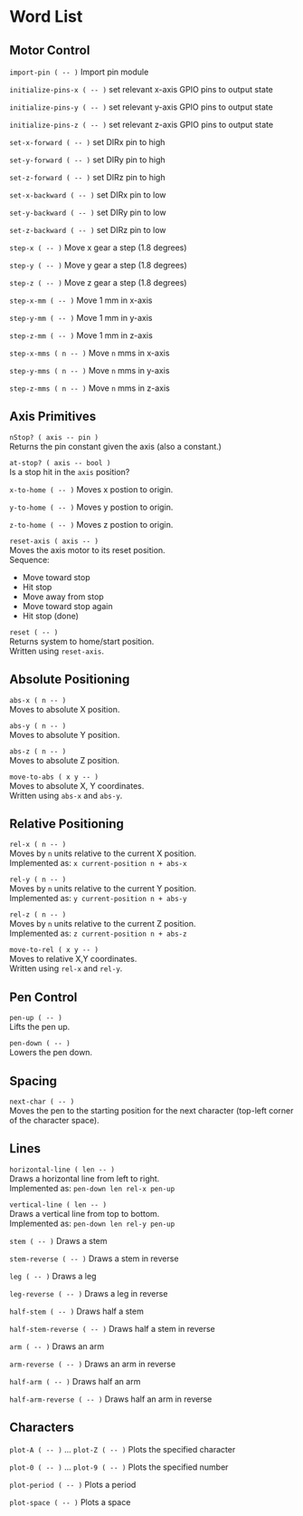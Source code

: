 # Word List

## Motor Control
`import-pin ( -- )`
Import pin module

`initialize-pins-x ( -- )`
set relevant x-axis GPIO pins to output state

`initialize-pins-y ( -- )`
set relevant y-axis GPIO pins to output state

`initialize-pins-z ( -- )`
set relevant z-axis GPIO pins to output state

`set-x-forward ( -- )`
set DIRx pin to high

`set-y-forward ( -- )`
set DIRy pin to high

`set-z-forward ( -- )`
set DIRz pin to high

`set-x-backward ( -- )`
set DIRx pin to low

`set-y-backward ( -- )`
set DIRy pin to low

`set-z-backward ( -- )`
set DIRz pin to low

`step-x ( -- )`
Move x gear a step (1.8 degrees)

`step-y ( -- )`
Move y gear a step (1.8 degrees)

`step-z ( -- )`
Move z gear a step (1.8 degrees)

`step-x-mm ( -- )`
Move 1 mm in x-axis 

`step-y-mm ( -- )`
Move 1 mm in y-axis

`step-z-mm ( -- )`
Move 1 mm in z-axis 

`step-x-mms ( n -- )`
Move `n` mms in x-axis

`step-y-mms ( n -- )`
Move `n` mms in y-axis

`step-z-mms ( n -- )`
Move `n` mms in z-axis

## Axis Primitives

`nStop? ( axis -- pin )`  
Returns the pin constant given the axis (also a constant.)

`at-stop? ( axis -- bool )`  
Is a stop hit in the `axis` position?

<!-- `current-pos ( axis -- n )`  <!--! Currently not in use
Returns the current position of the given `axis`. -->

`x-to-home ( -- )`
Moves x postion to origin.

`y-to-home ( -- )`
Moves y postion to origin.

`z-to-home ( -- )`
Moves z postion to origin.

`reset-axis ( axis -- )`  
Moves the axis motor to its reset position.  
Sequence:  
- Move toward stop  
- Hit stop  
- Move away from stop  
- Move toward stop again  
- Hit stop (done)

`reset ( -- )`  
Returns system to home/start position.  
Written using `reset-axis`.

## Absolute Positioning

`abs-x ( n -- )`  
Moves to absolute X position.

`abs-y ( n -- )`  
Moves to absolute Y position.

`abs-z ( n -- )`  
Moves to absolute Z position.

`move-to-abs ( x y -- )`  
Moves to absolute X, Y coordinates.  
Written using `abs-x` and `abs-y`.

## Relative Positioning

`rel-x ( n -- )`  
Moves by `n` units relative to the current X position.  
Implemented as: `x current-position n + abs-x`

`rel-y ( n -- )`  
Moves by `n` units relative to the current Y position.  
Implemented as: `y current-position n + abs-y`

`rel-z ( n -- )`  
Moves by `n` units relative to the current Z position.  
Implemented as: `z current-position n + abs-z`

`move-to-rel ( x y -- )`  
Moves to relative X,Y coordinates.  
Written using `rel-x` and `rel-y`.

## Pen Control

`pen-up ( -- )`  
Lifts the pen up.

`pen-down ( -- )`  
Lowers the pen down.

## Spacing

`next-char ( -- )`  
Moves the pen to the starting position for the next character (top-left corner of the character space).

## Lines

`horizontal-line ( len -- )`  
Draws a horizontal line from left to right.  
Implemented as: `pen-down len rel-x pen-up`

`vertical-line ( len -- )`  
Draws a vertical line from top to bottom.  
Implemented as: `pen-down len rel-y pen-up`

`stem ( -- )`
Draws a stem

`stem-reverse ( -- )`
Draws a stem in reverse

`leg ( -- )`
Draws a leg

`leg-reverse ( -- )`
Draws a leg in reverse

`half-stem ( -- )`
Draws half a stem

`half-stem-reverse ( -- )`
Draws half a stem in reverse

`arm ( -- )`
Draws an arm

`arm-reverse ( -- )`
Draws an arm in reverse

`half-arm ( -- )`
Draws half an arm

`half-arm-reverse ( -- )`
Draws half an arm in reverse

## Characters

`plot-A ( -- )` ... `plot-Z ( -- )`
Plots the specified character

`plot-0 ( -- )` ... `plot-9 ( -- )`
Plots the specified number

`plot-period ( -- )`
Plots a period

`plot-space ( -- )`
Plots a space
